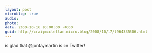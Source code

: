 ```yaml
---
layout: post
microblog: true
audio: 
photo: 
date: 2008-10-16 18:00:00 -0600
guid: http://craigmcclellan.micro.blog/2008/10/17/t964335506.html
---
```

is glad that @jontaymartin is on Twitter!
